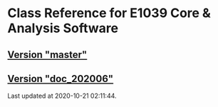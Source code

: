 # Class Reference for E1039 Core & Analysis Software
## [Version "master"](master/)
## [Version "doc_202006"](doc_202006/)
Last updated at 2020-10-21 02:11:44.
